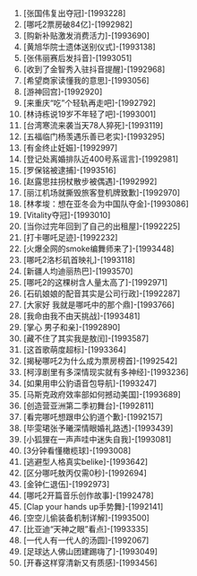 
1. [张国伟复出夺冠]-[1993228]
1. [哪吒2票房破84亿]-[1992982]
1. [购新补贴激发消费活力]-[1993690]
1. [黄旭华院士遗体送别仪式]-[1993138]
1. [张伟丽赛后发抖音]-[1993051]
1. [收到了金智秀入驻抖音提醒]-[1992968]
1. [希望商家读懂我的意思]-[1993056]
1. [游神回宫]-[1992920]
1. [来重庆“吃”个轻轨再走吧]-[1992792]
1. [林诗栋说19岁不年轻了吧]-[1993001]
1. [台湾寒流来袭当天78人猝死]-[1993119]
1. [五福临门杨羡遇乐善已老实]-[1993295]
1. [有金终止妊娠]-[1992997]
1. [登记处离婚排队近400号系谣言]-[1992981]
1. [罗保铭被逮捕]-[1993516]
1. [赵露思拄拐杖散步被偶遇]-[1992992]
1. [丽江机场就撕毁旅客登机牌致歉]-[1992970]
1. [林孝埈：想在亚冬会为中国队夺金]-[1993086]
1. [Vitality夺冠]-[1993010]
1. [当你过完年回到了自己的出租屋]-[1992225]
1. [打卡哪吒足迹]-[1992232]
1. [火爆全网的smoke编舞师来了]-[1993448]
1. [哪吒2洛杉矶首映礼]-[1993118]
1. [新疆人均迪丽热巴]-[1993570]
1. [哪吒2的这棵树含人量太高了]-[1992971]
1. [石矶娘娘的配音其实是公司行政]-[1992287]
1. [大家好 我就是哪吒中的那个鼎]-[1993766]
1. [我命由我不由天挑战]-[1993481]
1. [掌心 男子和亲]-[1992890]
1. [藏不住了其实我是敖闰]-[1993587]
1. [这首歌萌度超标]-[1993364]
1. [揭秘哪吒2为什么成为票房榜首]-[1992542]
1. [柯淳剧里有多深情现实就有多神经]-[1993236]
1. [如果用申公豹语音包导航]-[1993247]
1. [马斯克政府效率部如何撼动美国]-[1993689]
1. [创造营亚洲第二季初舞台]-[1992811]
1. [看完哪吒想跟申公豹道个歉]-[1992157]
1. [毕雯珺张予曦深情眼婚礼路透]-[1993439]
1. [小狐狸在一声声哇中迷失自我]-[1993081]
1. [3分钟看懂橄榄球]-[1993008]
1. [逃避型人格真实belike]-[1993642]
1. [区分哪吒敖丙仅需0秒]-[1992694]
1. [金钟仁退伍]-[1992973]
1. [哪吒2开篇音乐创作故事]-[1992478]
1. [Clap your hands up手势舞]-[1992141]
1. [空空儿偷装备机制详解]-[1993500]
1. [比亚迪“天神之眼”看点]-[1993335]
1. [一代人有一代人的汤圆]-[1992067]
1. [足球达人佛山团建踢嗨了]-[1993049]
1. [开春这样穿清新又有质感]-[1993456]
